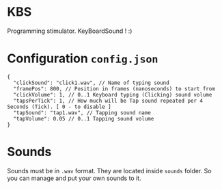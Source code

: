 # KBS
Programming stimulator. KeyBoardSound ! :)

# Configuration `config.json`
```
{
  "clickSound": "click1.wav", // Name of typing sound 
  "framePos": 800, // Position in frames (nanoseconds) to start from 
  "clickVolume": 1, // 0..1 Keyboard typing (Clicking) sound volume
  "tapsPerTick": 1, // How much will be Tap sound repeated per 4 Seconds (Tick). [ 0 - to disable ]
  "tapSound": "tap1.wav", // Tapping sound name
  "tapVolume": 0.05 // 0..1 Tapping sound volume 
}
```

# Sounds
Sounds must be in `.wav` format.
They are located inside `sounds` folder. So you can manage and put your own sounds to it.
